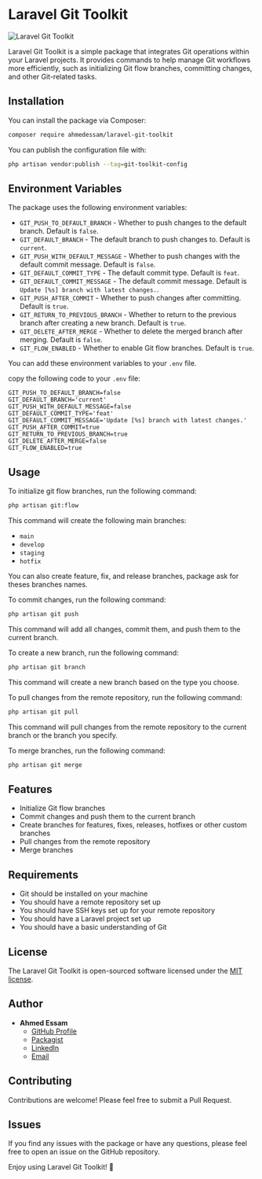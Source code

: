 # Laravel Git Toolkit

![Laravel Git Toolkit](https://banners.beyondco.de/Laravel%20Git%20Toolkit.png?theme=light&packageManager=composer+require&packageName=ahmedessam%2Flaravel-git-toolkit&pattern=architect&style=style_1&description=Integrate+Git+operations+within+your+Laravel+projects+to+manage+Git+workflows+more+efficiently&md=1&showWatermark=1&fontSize=100px&images=code)

Laravel Git Toolkit is a simple package that integrates Git operations within your Laravel projects. It provides commands to help manage Git workflows more efficiently, such as initializing Git flow branches, committing changes, and other Git-related tasks.

## Installation

You can install the package via Composer:

```bash
composer require ahmedessam/laravel-git-toolkit
```

You can publish the configuration file with:

```bash
php artisan vendor:publish --tag=git-toolkit-config
```

## Environment Variables

The package uses the following environment variables:

- `GIT_PUSH_TO_DEFAULT_BRANCH` - Whether to push changes to the default branch. Default is `false`.
- `GIT_DEFAULT_BRANCH` - The default branch to push changes to. Default is `current`.
- `GIT_PUSH_WITH_DEFAULT_MESSAGE` - Whether to push changes with the default commit message. Default is `false`.
- `GIT_DEFAULT_COMMIT_TYPE` - The default commit type. Default is `feat`.
- `GIT_DEFAULT_COMMIT_MESSAGE` - The default commit message. Default is `Update [%s] branch with latest changes.`.
- `GIT_PUSH_AFTER_COMMIT` - Whether to push changes after committing. Default is `true`.
- `GIT_RETURN_TO_PREVIOUS_BRANCH` - Whether to return to the previous branch after creating a new branch. Default is `true`.
- `GIT_DELETE_AFTER_MERGE` - Whether to delete the merged branch after merging. Default is `false`.
- `GIT_FLOW_ENABLED` - Whether to enable Git flow branches. Default is `true`.

You can add these environment variables to your `.env` file.

copy the following code to your `.env` file:

```env
GIT_PUSH_TO_DEFAULT_BRANCH=false
GIT_DEFAULT_BRANCH='current'
GIT_PUSH_WITH_DEFAULT_MESSAGE=false
GIT_DEFAULT_COMMIT_TYPE='feat'
GIT_DEFAULT_COMMIT_MESSAGE='Update [%s] branch with latest changes.'
GIT_PUSH_AFTER_COMMIT=true
GIT_RETURN_TO_PREVIOUS_BRANCH=true
GIT_DELETE_AFTER_MERGE=false
GIT_FLOW_ENABLED=true
```

## Usage

To initialize git flow branches, run the following command:

```bash
php artisan git:flow
```

This command will create the following main branches:

- `main`
- `develop`
- `staging`
- `hotfix`

You can also create feature, fix, and release branches, package ask for theses branches names.

To commit changes, run the following command:

```bash
php artisan git push
```

This command will add all changes, commit them, and push them to the current branch.

To create a new branch, run the following command:

```bash
php artisan git branch
```

This command will create a new branch based on the type you choose.

To pull changes from the remote repository, run the following command:

```bash
php artisan git pull
```

This command will pull changes from the remote repository to the current branch or the branch you specify.

To merge branches, run the following command:

```bash
php artisan git merge
```

## Features

- Initialize Git flow branches
- Commit changes and push them to the current branch
- Create branches for features, fixes, releases, hotfixes or other custom branches
- Pull changes from the remote repository
- Merge branches

## Requirements

- Git should be installed on your machine
- You should have a remote repository set up
- You should have SSH keys set up for your remote repository
- You should have a Laravel project set up
- You should have a basic understanding of Git

## License

The Laravel Git Toolkit is open-sourced software licensed under the [MIT license](https://opensource.org/license/MIT).


## Author

- **Ahmed Essam**
    - [GitHub Profile](https://github.com/aahmedessam30)
    - [Packagist](https://packagist.org/packages/ahmedessam/api-versionizer)
    - [LinkedIn](https://www.linkedin.com/in/aahmedessam30)
    - [Email](mailto:aahmedessam30@gmail.com)


## Contributing
Contributions are welcome! Please feel free to submit a Pull Request.

## Issues
If you find any issues with the package or have any questions, please feel free to open an issue on the GitHub repository.

Enjoy using Laravel Git Toolkit! 🚀
